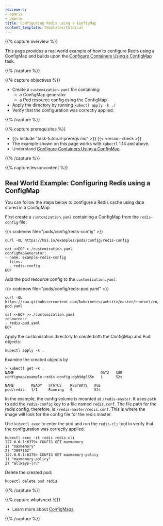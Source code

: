 ```yaml
---
reviewers:
- eparis
- pmorie
title: Configuring Redis using a ConfigMap
content_template: templates/tutorial
---
```


{{% capture overview %}}

This page provides a real world example of how to configure Redis using a ConfigMap and builds upon the [Configure Containers Using a ConfigMap](/docs/tasks/configure-pod-container/configure-pod-configmap/) task. 

{{% /capture %}}

{{% capture objectives %}}

* Create a `customization.yaml` file containing:
  * a ConfigMap generator
  * a Pod resource config using the ConfigMap
* Apply the directory by running `kubectl apply -k ./`
* Verify that the configuration was correctly applied.

{{% /capture %}}

{{% capture prerequisites %}}

* {{< include "task-tutorial-prereqs.md" >}} {{< version-check >}}
* The example shown on this page works with `kubectl` 1.14 and above.
* Understand [Configure Containers Using a ConfigMap](/docs/tasks/configure-pod-container/configure-pod-configmap/).

{{% /capture %}}

{{% capture lessoncontent %}}


## Real World Example: Configuring Redis using a ConfigMap

You can follow the steps below to configure a Redis cache using data stored in a ConfigMap.

First create a `customization.yaml` containing a ConfigMap from the `redis-config` file:

{{< codenew file="pods/config/redis-config" >}}

```shell
curl -OL https://k8s.io/examples/pods/config/redis-config

cat <<EOF >./customization.yaml
configMapGenerator:
- name: example-redis-config
  files:
  - redis-config
EOF
```

Add the pod resource config to the `customization.yaml`:

{{< codenew file="pods/config/redis-pod.yaml" >}}

```shell
curl -OL https://raw.githubusercontent.com/kubernetes/website/master/content/en/examples/pods/config/redis-pod.yaml

cat <<EOF >>./customization.yaml
resources:
- redis-pod.yaml
EOF
```

Apply the customization directory to create both the ConfigMap and Pod objects:

```shell
kubectl apply -k .
```

Examine the created objects by
```shell
> kubectl get -k .
NAME                                        DATA   AGE
configmap/example-redis-config-dgh9dg555m   1      52s

NAME        READY   STATUS    RESTARTS   AGE
pod/redis   1/1     Running   0          52s
```

In the example, the config volume is mounted at `/redis-master`.
It uses `path` to add the `redis-config` key to a file named `redis.conf`.
The file path for the redis config, therefore, is `/redis-master/redis.conf`.
This is where the image will look for the config file for the redis master.

Use `kubectl exec` to enter the pod and run the `redis-cli` tool to verify that
the configuration was correctly applied:

```shell
kubectl exec -it redis redis-cli
127.0.0.1:6379> CONFIG GET maxmemory
1) "maxmemory"
2) "2097152"
127.0.0.1:6379> CONFIG GET maxmemory-policy
1) "maxmemory-policy"
2) "allkeys-lru"
```

Delete the created pod:
```shell
kubectl delete pod redis
```

{{% /capture %}}

{{% capture whatsnext %}}

* Learn more about [ConfigMaps](/docs/tasks/configure-pod-container/configure-pod-configmap/).

{{% /capture %}}


